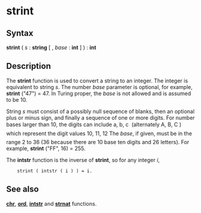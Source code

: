
# strint

## Syntax
**strint** ( _s_ : **string** [ , _base_ : **int** ] ) : **int**

## Description
The **strint** function is used to convert a string to an integer. The integer is equivalent to string _s_. The number _base_ parameter is optional, for example, **strint** ("47") = 47. In Turing proper, the _base_ is not allowed and is assumed to be 10.

String _s_ must consist of a possibly null sequence of blanks, then an optional plus or minus sign, and finally a sequence of one or more digits. For number bases larger than 10, the digits can include a, b, c &#133; (alternately A, B, C &#133;) which represent the digit values 10, 11, 12 &#133; The _base_, if given, must be in the range 2 to 36 (36 because there are 10 base ten digits and 26 letters). For example, **strint** ("FF", 16) = 255.

The **intstr** function is the inverse of **strint**, so for any integer _i_, 

        strint ( intstr ( i ) ) = i.
## See also
**[chr](chr.html)**, **[ord](ord.html)**, **[intstr](intstr.html)** and **[strnat](strnat.html)** functions.

